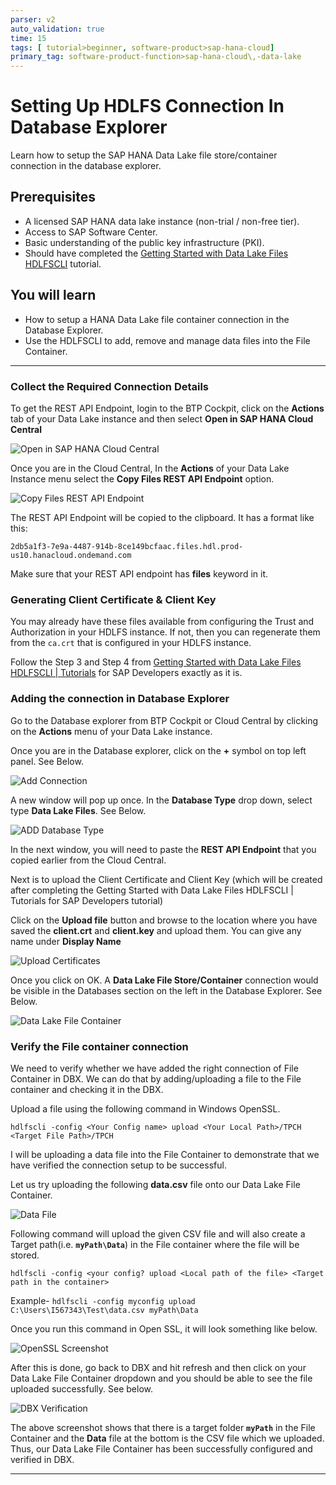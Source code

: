 ```yaml
---
parser: v2
auto_validation: true
time: 15
tags: [ tutorial>beginner, software-product>sap-hana-cloud]
primary_tag: software-product-function>sap-hana-cloud\,-data-lake
---
```


# Setting Up HDLFS Connection In Database Explorer
<!-- description --> Learn how to setup the SAP HANA Data Lake file store/container connection in the database explorer.

## Prerequisites
 - A licensed SAP HANA data lake instance (non-trial / non-free tier).
 - Access to SAP Software Center.
 - Basic understanding of the public key infrastructure (PKI).
 - Should have completed the [Getting Started with Data Lake Files HDLFSCLI](data-lake-file-containers-hdlfscli) tutorial.

## You will learn
  - How to setup a HANA Data Lake file container connection in the Database Explorer.
  - Use the HDLFSCLI to add, remove and manage data files into the File Container.

---

### Collect the Required Connection Details


To get the REST API Endpoint, login to the BTP Cockpit, click on the **Actions** tab of your Data Lake instance and then select **Open in SAP HANA Cloud Central**

![Open in SAP HANA Cloud Central](image-1.png)

Once you are in the Cloud Central, In the **Actions** of your Data Lake Instance menu select the **Copy Files REST API Endpoint** option.

![Copy Files REST API Endpoint](image-2.png)

The REST API Endpoint will be copied to the clipboard. It has a format like this:  

`2db5a1f3-7e9a-4487-914b-8ce149bcfaac.files.hdl.prod-us10.hanacloud.ondemand.com`

Make sure that your REST API endpoint has **files** keyword in it.



### Generating Client Certificate & Client Key 



You may already have these files available from configuring the Trust and Authorization in your HDLFS instance. If not, then you can regenerate them from the `ca.crt` that is configured in your HDLFS instance.  

Follow the Step 3 and Step 4 from [Getting Started with Data Lake Files HDLFSCLI | Tutorials](data-lake-file-containers-hdlfscli) for SAP Developers exactly as it is.



### Adding the connection in Database Explorer


Go to the Database explorer from BTP Cockpit or Cloud Central by clicking on the **Actions** menu of your Data Lake instance.

Once you are in the Database explorer, click on the **+** symbol on top left panel. See Below.

![Add Connection](image-3.png)

A new window will pop up once. In the **Database Type** drop down, select type **Data Lake Files**. See Below.

![ADD Database Type](image-4.png)

In the next window, you will need to paste the **REST API Endpoint** that you copied earlier from the Cloud Central.

Next is to upload the Client Certificate and Client Key (which will be created after completing the Getting Started with Data Lake Files HDLFSCLI | Tutorials for SAP Developers tutorial)

Click on the **Upload file** button and browse to the location where you have saved the **client.crt** and **client.key** and upload them. You can give any name under **Display Name**

![Upload Certificates](image-5.png)

Once you click on OK. A **Data Lake File Store/Container** connection would be visible in the Databases section on the left in the Database Explorer. See Below.

![Data Lake File Container](image-6.png)


### Verify the File container connection


We need to verify whether we have added the right connection of File Container in DBX. We can do that by adding/uploading a file to the File container and checking it in the DBX.

Upload a file using the following command in Windows OpenSSL.

`hdlfscli -config <Your Config name> upload <Your Local Path>/TPCH <Target File Path>/TPCH`

I will be uploading a data file into the File Container to demonstrate that we have verified the connection setup to be successful.

Let us try uploading the following **data.csv** file onto our Data Lake File Container.

![Data File](image-7.png)


Following command will upload the given CSV file and will also create a Target path(i.e. **`myPath\Data`**) in the File container where the file will be stored.

`hdlfscli -config <your config? upload <Local path of the file> <Target path in the container>`

Example- `hdlfscli -config myconfig upload C:\Users\I567343\Test\data.csv myPath\Data`

Once you run this command in Open SSL, it will look something like below.

![OpenSSL Screenshot](image-8.png)

After this is done, go back to DBX and hit refresh and then click on your Data Lake File Container dropdown and you should be able to see the file uploaded successfully. See below.

![DBX Verification](image-9.png)

The above screenshot shows that there is a target folder **`myPath`** in the File Container and the **Data** file at the bottom is the CSV file which we uploaded.
Thus, our Data Lake File Container has been successfully configured and verified in DBX.



---
